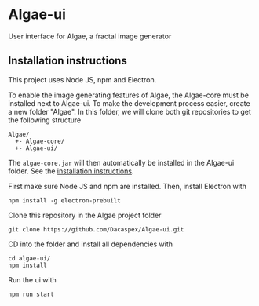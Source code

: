 # Algae-ui
User interface for Algae, a fractal image generator

## Installation instructions
This project uses Node JS, npm and Electron. 

To enable the image generating features of Algae, the Algae-core must be installed next to Algae-ui. To make the development process easier, create a new folder "Algae". In this folder, we will clone both git repositories to get the following structure
```
Algae/
  +- Algae-core/
  +- Algae-ui/
```
The `algae-core.jar` will then automatically be installed in the Algae-ui folder. See the [installation instructions](https://github.com/Dacaspex/Algae-core/blob/master/README.md).

First make sure Node JS and npm are installed. 
Then, install Electron with 
```
npm install -g electron-prebuilt
```
Clone this repository in the Algae project folder
```
git clone https://github.com/Dacaspex/Algae-ui.git
```
CD into the folder and install all dependencies with
```
cd algae-ui/
npm install
```
Run the ui with 
```
npm run start
```

